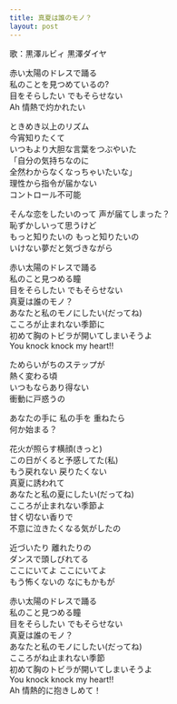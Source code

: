 ```yaml
---
title: 真夏は誰のモノ？
layout: post
---
```

歌：<a class="ruby">黒澤ルビィ</a> <a class="dia">黒澤ダイヤ</a>

<p>赤い太陽のドレスで踊る<br />
私のことを見つめているの?<br />
<a class="dia">目をそらしたい</a> <a class="ruby">でもそらせない</a><br />
Ah 情熱で灼かれたい</p>

<p><a class="ruby">ときめき以上のリズム<br />
今宵知りたくて<br />
いつもより大胆な言葉をつぶやいた</a><br />
<a class="dia">「自分の気持ちなのに</a><br />
<a class="dia">全然わからなく</a><a class="ruby">なっちゃいたいな」</a><br />
<a class="dia">理性から指令が</a><a class="ruby">届かない</a><br />
<a class="dia">コントロール不可能</a></p>

<p><a class="ruby">そんな恋を</a><a class="dia">したいのって 声が</a><a class="ruby">届てしまった？</a><br />
<a class="dia">恥ずかしいって思うけど</a><br />
<a class="ruby">もっと知りたいの</a> <a class="dia">もっと知りたいの</a><br />
<a class="ruby">いけない</a><a class="dia">夢だと</a>気づきながら</p>

<p>赤い太陽のドレスで踊る<br />
私のこと見つめる瞳<br />
目をそらしたい でもそらせない<br />
真夏は誰のモノ？<br />
あなたと私のモノにしたい(だってね)<br />
こころが止まれない季節に<br />
初めて胸のトビラが開いてしまいそうよ<br />
You knock knock my heart!!</p>

<p><a class="dia">ためらいがちのステップが<br />
熱く変わる頃<br />
いつもならあり得ない<br />
衝動に戸惑うの</a></p>

<p><a class="ruby">あなたの手に</a> <a class="dia">私の手を</a> <a class="ruby">重ねたら</a><br />
何か始まる？</p>

<p>花火が照らす横顔(きっと)<br />
この日がくると予感してた(私)<br />
もう戻れない 戻りたくない<br />
真夏に誘われて<br />
あなたと私の夏にしたい(だってね)<br />
こころが止まれない季節よ<br />
甘く切ない香りで<br />
不意に泣きたくなる気がしたの</p>

<p><a class="dia">近づいたり</a> <a class="ruby">離れたりの</a><br />
<a class="dia">ダンスで頭しびれてる</a><br />
<a class="ruby">ここにいてよ</a> <a class="dia">ここにいてよ</a><br />
<a class="ruby">もう怖くないの</a> なにもかもが</p>

<p>赤い太陽のドレスで踊る<br />
私のこと見つめる瞳<br />
<a class="dia">目をそらしたい</a> <a class="ruby">でもそらせない</a><br />
真夏は誰のモノ？<br />
あなたと私のモノにしたい(だってね)<br />
こころがね止まれない季節<br />
<a class="dia">初めて</a>胸のトビラが開いてしまいそうよ<br />
You knock knock my heart!!<br />
Ah 情熱的に抱きしめて！</p>